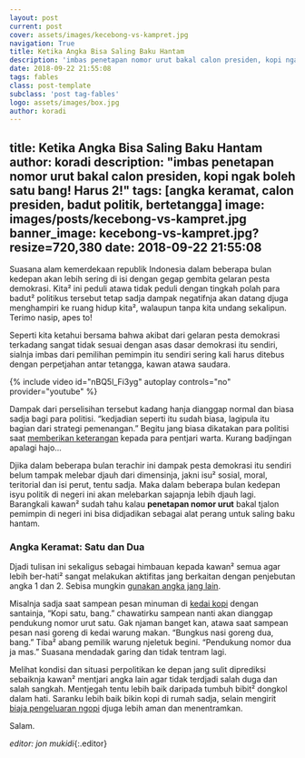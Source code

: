 ```yaml
---
layout: post
current: post
cover: assets/images/kecebong-vs-kampret.jpg
navigation: True
title: Ketika Angka Bisa Saling Baku Hantam
description: 'imbas penetapan nomor urut bakal calon presiden, kopi ngak boleh satu bang! Harus 2!'
date: 2018-09-22 21:55:08
tags: fables
class: post-template
subclass: 'post tag-fables'
logo: assets/images/box.jpg
author: koradi
---
```

title: Ketika Angka Bisa Saling Baku Hantam
author: koradi
description: "imbas penetapan nomor urut bakal calon presiden, kopi ngak boleh satu bang! Harus 2!"
tags: [angka keramat, calon presiden, badut politik, bertetangga]
image: images/posts/kecebong-vs-kampret.jpg
banner_image: kecebong-vs-kampret.jpg?resize=720,380
date: 2018-09-22 21:55:08
---
Suasana alam kemerdekaan republik Indonesia dalam beberapa bulan kedepan akan lebih sering di isi dengan gegap gembita gelaran pesta demokrasi.<!--more--> Kita² ini peduli atawa tidak peduli dengan tingkah polah para badut² politikus tersebut tetap sadja dampak negatifnja akan datang djuga menghampiri ke ruang hidup kita², walaupun tanpa kita undang sekalipun. Terimo nasip, apes to!

Seperti kita ketahui bersama bahwa akibat dari gelaran pesta demokrasi terkadang sangat tidak sesuai dengan asas dasar demokrasi itu sendiri, sialnja imbas dari pemilihan pemimpin itu sendiri sering kali harus ditebus dengan perpetjahan antar tetangga, kawan atawa saudara.

{% include video id="nBQ5l_Fi3yg" autoplay controls="no" provider="youtube" %}

Dampak dari perselisihan tersebut kadang hanja dianggap normal dan biasa sadja bagi para politisi. “kedjadian seperti itu sudah biasa, lagipula itu bagian dari strategi pemenangan.” Begitu jang biasa dikatakan para politisi saat [memberikan keterangan](https://www.paciran.com/2018/09/15/sudah-merasa-djudjur.html) kepada para pentjari warta. Kurang badjingan apalagi hajo...

Djika dalam beberapa bulan terachir ini dampak pesta demokrasi itu sendiri belum tampak melebar djauh dari dimensinja, jakni isu² sosial, moral, teritorial dan isi perut, tentu sadja. Maka dalam beberapa bulan kedepan isyu politik di negeri ini akan melebarkan sajapnja lebih djauh lagi. Barangkali kawan²  sudah tahu kalau **penetapan nomor urut** bakal tjalon pemimpin di negeri ini bisa didjadikan sebagai alat perang untuk saling baku hantam.

### Angka Keramat: Satu dan Dua

Djadi tulisan ini sekaligus sebagai himbauan kepada kawan² semua agar lebih ber-hati² sangat melakukan aktifitas jang berkaitan dengan penjebutan angka 1 dan 2. Sebisa mungkin [gunakan angka jang lain](https://www.paciran.com/2018/09/21/angin-kehidupan-ada-tangan-tak-terlihat.html).

Misalnja sadja saat sampean pesan minuman di [kedai kopi](https://www.paciran.com/2018/09/08/jangan-paedo-kopi-manisku-lidah-kita-beda.html) dengan santainja, “Kopi satu, bang.” chawatirku sampean nanti akan dianggap pendukung nomor urut satu. Gak njaman banget kan, atawa saat sampean pesan nasi goreng di kedai warung makan. “Bungkus nasi goreng dua, bang.” Tiba² abang pemilik warung njeletuk begini. “Pendukung nomor dua ja mas.” Suasana mendadak garing dan tidak tentram lagi.

Melihat kondisi dan situasi perpolitikan ke depan jang sulit diprediksi sebaiknja kawan² mentjari angka lain agar tidak terdjadi salah duga dan salah sangkah. Mentjegah tentu lebih baik daripada tumbuh bibit² dongkol dalam hati. Saranku lebih baik bikin kopi di rumah sadja, selain mengirit [biaja pengeluaran ngopi](https://www.paciran.com/2018/09/10/nestapa-para-perjaka-di-bulan-buwuh.html) djuga lebih aman dan menentramkan.

Salam.

_editor: jon mukidi_{:.editor}
